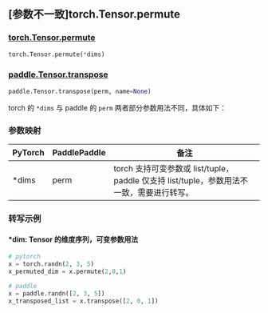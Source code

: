 ## [参数不一致]torch.Tensor.permute

### [torch.Tensor.permute](https://pytorch.org/docs/1.13/generated/torch.Tensor.permute.html)

```python
torch.Tensor.permute(*dims)
```

### [paddle.Tensor.transpose](https://www.paddlepaddle.org.cn/documentation/docs/zh/api/paddle/Tensor_cn.html#transpose-perm-name-none)

```python
paddle.Tensor.transpose(perm, name=None)
```

torch 的 ``*dims`` 与 paddle 的 ``perm`` 两者部分参数用法不同，具体如下：
### 参数映射
| PyTorch       | PaddlePaddle | 备注                                                   |
| ------------- | ------------ | ------------------------------------------------------ |
| *dims | perm | torch 支持可变参数或 list/tuple，paddle 仅支持 list/tuple，参数用法不一致，需要进行转写。 |

### 转写示例
#### *dim: Tensor 的维度序列，可变参数用法
```python
# pytorch
x = torch.randn(2, 3, 5)
x_permuted_dim = x.permute(2,0,1)

# paddle
x = paddle.randn([2, 3, 5])
x_transposed_list = x.transpose([2, 0, 1])
```
